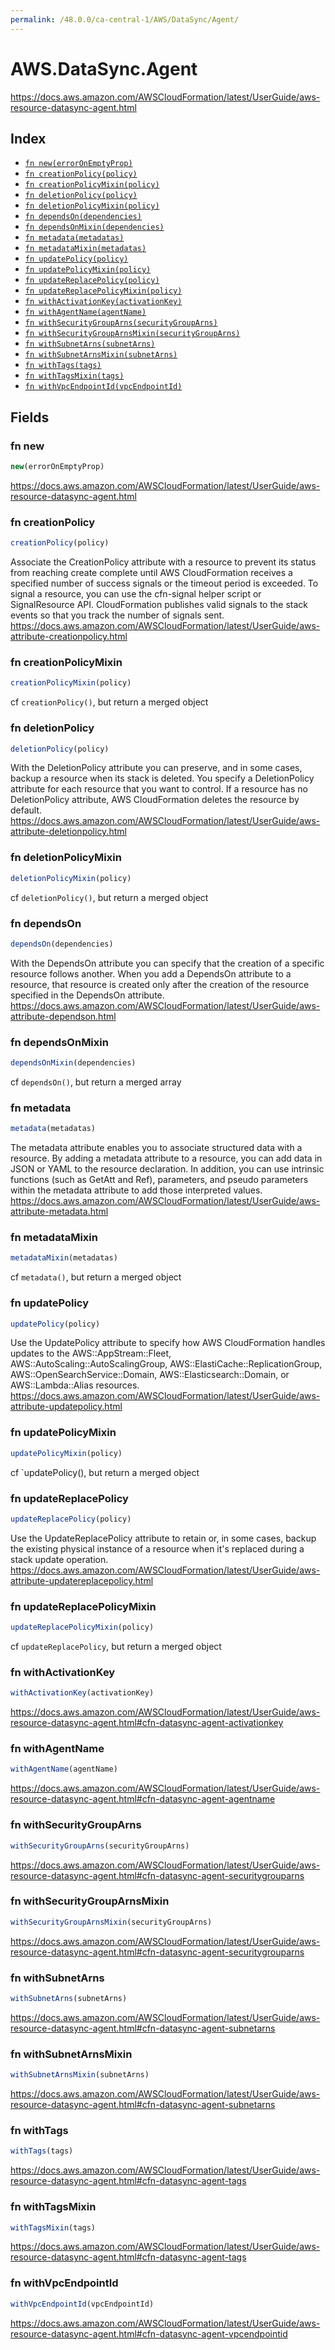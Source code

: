 ```yaml
---
permalink: /48.0.0/ca-central-1/AWS/DataSync/Agent/
---
```


# AWS.DataSync.Agent

https://docs.aws.amazon.com/AWSCloudFormation/latest/UserGuide/aws-resource-datasync-agent.html

## Index

* [`fn new(errorOnEmptyProp)`](#fn-new)
* [`fn creationPolicy(policy)`](#fn-creationpolicy)
* [`fn creationPolicyMixin(policy)`](#fn-creationpolicymixin)
* [`fn deletionPolicy(policy)`](#fn-deletionpolicy)
* [`fn deletionPolicyMixin(policy)`](#fn-deletionpolicymixin)
* [`fn dependsOn(dependencies)`](#fn-dependson)
* [`fn dependsOnMixin(dependencies)`](#fn-dependsonmixin)
* [`fn metadata(metadatas)`](#fn-metadata)
* [`fn metadataMixin(metadatas)`](#fn-metadatamixin)
* [`fn updatePolicy(policy)`](#fn-updatepolicy)
* [`fn updatePolicyMixin(policy)`](#fn-updatepolicymixin)
* [`fn updateReplacePolicy(policy)`](#fn-updatereplacepolicy)
* [`fn updateReplacePolicyMixin(policy)`](#fn-updatereplacepolicymixin)
* [`fn withActivationKey(activationKey)`](#fn-withactivationkey)
* [`fn withAgentName(agentName)`](#fn-withagentname)
* [`fn withSecurityGroupArns(securityGroupArns)`](#fn-withsecuritygrouparns)
* [`fn withSecurityGroupArnsMixin(securityGroupArns)`](#fn-withsecuritygrouparnsmixin)
* [`fn withSubnetArns(subnetArns)`](#fn-withsubnetarns)
* [`fn withSubnetArnsMixin(subnetArns)`](#fn-withsubnetarnsmixin)
* [`fn withTags(tags)`](#fn-withtags)
* [`fn withTagsMixin(tags)`](#fn-withtagsmixin)
* [`fn withVpcEndpointId(vpcEndpointId)`](#fn-withvpcendpointid)

## Fields

### fn new

```ts
new(errorOnEmptyProp)
```

https://docs.aws.amazon.com/AWSCloudFormation/latest/UserGuide/aws-resource-datasync-agent.html

### fn creationPolicy

```ts
creationPolicy(policy)
```

Associate the CreationPolicy attribute with a resource to prevent its status from reaching create complete until AWS CloudFormation receives a specified number of success signals or the timeout period is exceeded. To signal a resource, you can use the cfn-signal helper script or SignalResource API. CloudFormation publishes valid signals to the stack events so that you track the number of signals sent. 
https://docs.aws.amazon.com/AWSCloudFormation/latest/UserGuide/aws-attribute-creationpolicy.html

### fn creationPolicyMixin

```ts
creationPolicyMixin(policy)
```

cf `creationPolicy()`, but return a merged object

### fn deletionPolicy

```ts
deletionPolicy(policy)
```

With the DeletionPolicy attribute you can preserve, and in some cases, backup a resource when its stack is deleted. You specify a DeletionPolicy attribute for each resource that you want to control. If a resource has no DeletionPolicy attribute, AWS CloudFormation deletes the resource by default. 
https://docs.aws.amazon.com/AWSCloudFormation/latest/UserGuide/aws-attribute-deletionpolicy.html

### fn deletionPolicyMixin

```ts
deletionPolicyMixin(policy)
```

cf `deletionPolicy()`, but return a merged object

### fn dependsOn

```ts
dependsOn(dependencies)
```

With the DependsOn attribute you can specify that the creation of a specific resource follows another. When you add a DependsOn attribute to a resource, that resource is created only after the creation of the resource specified in the DependsOn attribute. 
https://docs.aws.amazon.com/AWSCloudFormation/latest/UserGuide/aws-attribute-dependson.html

### fn dependsOnMixin

```ts
dependsOnMixin(dependencies)
```

cf `dependsOn()`, but return a merged array

### fn metadata

```ts
metadata(metadatas)
```

The metadata attribute enables you to associate structured data with a resource. By adding a metadata attribute to a resource, you can add data in JSON or YAML to the resource declaration. In addition, you can use intrinsic functions (such as GetAtt and Ref), parameters, and pseudo parameters within the metadata attribute to add those interpreted values. 
https://docs.aws.amazon.com/AWSCloudFormation/latest/UserGuide/aws-attribute-metadata.html

### fn metadataMixin

```ts
metadataMixin(metadatas)
```

cf `metadata()`, but return a merged object

### fn updatePolicy

```ts
updatePolicy(policy)
```

Use the UpdatePolicy attribute to specify how AWS CloudFormation handles updates to the AWS::AppStream::Fleet, AWS::AutoScaling::AutoScalingGroup, AWS::ElastiCache::ReplicationGroup, AWS::OpenSearchService::Domain, AWS::Elasticsearch::Domain, or AWS::Lambda::Alias resources. 
https://docs.aws.amazon.com/AWSCloudFormation/latest/UserGuide/aws-attribute-updatepolicy.html

### fn updatePolicyMixin

```ts
updatePolicyMixin(policy)
```

cf `updatePolicy(), but return a merged object

### fn updateReplacePolicy

```ts
updateReplacePolicy(policy)
```

Use the UpdateReplacePolicy attribute to retain or, in some cases, backup the existing physical instance of a resource when it's replaced during a stack update operation. 
https://docs.aws.amazon.com/AWSCloudFormation/latest/UserGuide/aws-attribute-updatereplacepolicy.html

### fn updateReplacePolicyMixin

```ts
updateReplacePolicyMixin(policy)
```

cf `updateReplacePolicy`, but return a merged object

### fn withActivationKey

```ts
withActivationKey(activationKey)
```

https://docs.aws.amazon.com/AWSCloudFormation/latest/UserGuide/aws-resource-datasync-agent.html#cfn-datasync-agent-activationkey

### fn withAgentName

```ts
withAgentName(agentName)
```

https://docs.aws.amazon.com/AWSCloudFormation/latest/UserGuide/aws-resource-datasync-agent.html#cfn-datasync-agent-agentname

### fn withSecurityGroupArns

```ts
withSecurityGroupArns(securityGroupArns)
```

https://docs.aws.amazon.com/AWSCloudFormation/latest/UserGuide/aws-resource-datasync-agent.html#cfn-datasync-agent-securitygrouparns

### fn withSecurityGroupArnsMixin

```ts
withSecurityGroupArnsMixin(securityGroupArns)
```

https://docs.aws.amazon.com/AWSCloudFormation/latest/UserGuide/aws-resource-datasync-agent.html#cfn-datasync-agent-securitygrouparns

### fn withSubnetArns

```ts
withSubnetArns(subnetArns)
```

https://docs.aws.amazon.com/AWSCloudFormation/latest/UserGuide/aws-resource-datasync-agent.html#cfn-datasync-agent-subnetarns

### fn withSubnetArnsMixin

```ts
withSubnetArnsMixin(subnetArns)
```

https://docs.aws.amazon.com/AWSCloudFormation/latest/UserGuide/aws-resource-datasync-agent.html#cfn-datasync-agent-subnetarns

### fn withTags

```ts
withTags(tags)
```

https://docs.aws.amazon.com/AWSCloudFormation/latest/UserGuide/aws-resource-datasync-agent.html#cfn-datasync-agent-tags

### fn withTagsMixin

```ts
withTagsMixin(tags)
```

https://docs.aws.amazon.com/AWSCloudFormation/latest/UserGuide/aws-resource-datasync-agent.html#cfn-datasync-agent-tags

### fn withVpcEndpointId

```ts
withVpcEndpointId(vpcEndpointId)
```

https://docs.aws.amazon.com/AWSCloudFormation/latest/UserGuide/aws-resource-datasync-agent.html#cfn-datasync-agent-vpcendpointid
